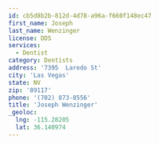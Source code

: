 ```yaml
---
id: cb5d8b2b-812d-4d78-a96a-f660f148ec47
first_name: Joseph
last_name: Wenzinger
license: DDS
services:
  - Dentist
category: Dentists
address: '7395  Laredo St'
city: 'Las Vegas'
state: NV
zip: '89117'
phone: '(702) 873-8556'
title: 'Joseph Wenzinger'
_geoloc:
  lng: -115.28205
  lat: 36.140974
---
```

